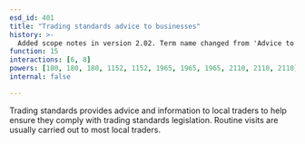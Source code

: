 ```yaml
---
esd_id: 401
title: "Trading standards advice to businesses"
history: >-
  Added scope notes in version 2.02. Term name changed from 'Advice to business' to 'Trading standards - advice to businesses' in version 3.00. Name changed to business advice in version 4.00.
function: 15
interactions: [6, 8]
powers: [180, 180, 180, 1152, 1152, 1965, 1965, 1965, 2110, 2110, 2110]
internal: false

---
```


Trading standards provides advice and information to local traders to help ensure they comply with trading standards legislation.  Routine visits are usually carried out to most local traders.

